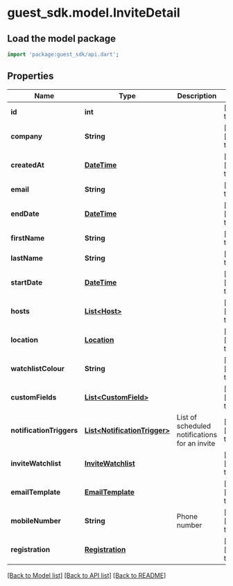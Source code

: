 # guest_sdk.model.InviteDetail

## Load the model package
```dart
import 'package:guest_sdk/api.dart';
```

## Properties
Name | Type | Description | Notes
------------ | ------------- | ------------- | -------------
**id** | **int** |  | [default to null]
**company** | **String** |  | [optional] [default to null]
**createdAt** | [**DateTime**](DateTime.md) |  | [optional] [default to null]
**email** | **String** |  | [default to null]
**endDate** | [**DateTime**](DateTime.md) |  | [optional] [default to null]
**firstName** | **String** |  | [default to null]
**lastName** | **String** |  | [default to null]
**startDate** | [**DateTime**](DateTime.md) |  | [optional] [default to null]
**hosts** | [**List&lt;Host&gt;**](Host.md) |  | [optional] [default to []]
**location** | [**Location**](Location.md) |  | [optional] [default to null]
**watchlistColour** | **String** |  | [optional] [default to null]
**customFields** | [**List&lt;CustomField&gt;**](CustomField.md) |  | [optional] [default to []]
**notificationTriggers** | [**List&lt;NotificationTrigger&gt;**](NotificationTrigger.md) | List of scheduled notifications for an invite | [optional] [default to []]
**inviteWatchlist** | [**InviteWatchlist**](InviteWatchlist.md) |  | [optional] [default to null]
**emailTemplate** | [**EmailTemplate**](EmailTemplate.md) |  | [optional] [default to null]
**mobileNumber** | **String** | Phone number | [optional] [default to null]
**registration** | [**Registration**](Registration.md) |  | [optional] [default to null]

[[Back to Model list]](../README.md#documentation-for-models) [[Back to API list]](../README.md#documentation-for-api-endpoints) [[Back to README]](../README.md)


